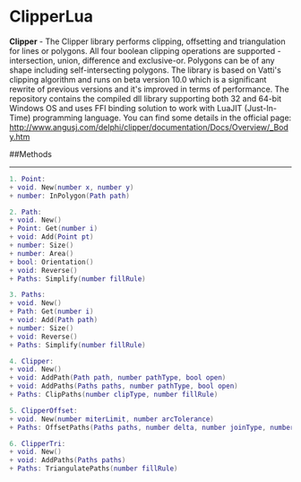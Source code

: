 # ClipperLua

**Clipper** - The Clipper library performs clipping, offsetting and triangulation for lines or polygons.
All four boolean clipping operations are supported - intersection, union, difference and exclusive-or.
Polygons can be of any shape including self-intersecting polygons. The library is based on Vatti's clipping algorithm
and runs on beta version 10.0 which is a significant rewrite of previous versions and it's improved in terms of performance.
The repository contains the compiled dll library supporting both 32 and 64-bit Windows OS and uses FFI binding solution
to work with LuaJIT (Just-In-Time) programming language.
You can find some details in the official page: http://www.angusj.com/delphi/clipper/documentation/Docs/Overview/_Body.htm

##Methods

---
```lua
1. Point:
+ void. New(number x, number y)
+ number: InPolygon(Path path)

2. Path:
+ void. New()
+ Point: Get(number i)
+ void: Add(Point pt)
+ number: Size()
+ number: Area()
+ bool: Orientation()
+ void: Reverse()
+ Paths: Simplify(number fillRule)

3. Paths:
+ void. New()
+ Path: Get(number i)
+ void: Add(Path path)
+ number: Size()
+ void: Reverse()
+ Paths: Simplify(number fillRule)

4. Clipper:
+ void. New()
+ void: AddPath(Path path, number pathType, bool open)
+ void: AddPaths(Paths paths, number pathType, bool open)
+ Paths: ClipPaths(number clipType, number fillRule)

5. ClipperOffset:
+ void. New(number miterLimit, number arcTolerance)
+ Paths: OffsetPaths(Paths paths, number delta, number joinType, number endType)

6. ClipperTri:
+ void. New()
+ void: AddPaths(Paths paths)
+ Paths: TriangulatePaths(number fillRule)
```
